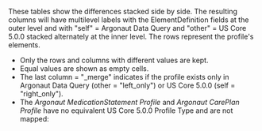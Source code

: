 These tables show the differences stacked side by side. The resulting columns will have multilevel labels with the ElementDefinition fields at the outer level and with "self" = Argonaut Data Query and "other" = US Core 5.0.0 stacked alternately at the inner level. The rows represent the profile's elements.
- Only the rows and columns with different values are kept.
- Equal values are shown as empty cells.
- The last column = "_merge" indicates if the profile exists only in Argonaut Data Query (other = "left_only") or US Core 5.0.0 (self = "right_only").
- The *Argonaut MedicationStatement Profile* and *Argonaut CarePlan Profile* have no equivalent US Core 5.0.0 Profile Type and are not mapped:
